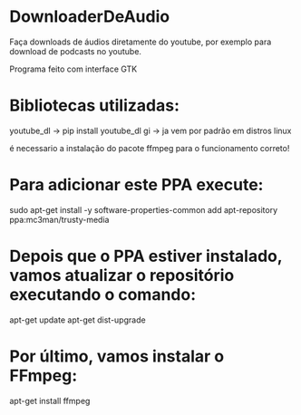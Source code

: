 # DownloaderDeAudio
Faça downloads de áudios diretamente do youtube, por exemplo para download de podcasts no youtube.

Programa feito com interface GTK

# Bibliotecas utilizadas:

youtube_dl -> pip install youtube_dl
gi -> ja vem por padrão em distros linux

é necessario a instalação do pacote ffmpeg para o funcionamento correto!

# Para adicionar este PPA execute:

sudo apt-get install -y software-properties-common
add apt-repository ppa:mc3man/trusty-media

# Depois que o PPA estiver instalado, vamos atualizar o repositório executando o comando:

apt-get update
apt-get dist-upgrade

# Por último, vamos instalar o FFmpeg:

apt-get install ffmpeg

 


